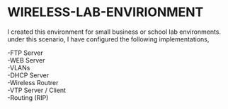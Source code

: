 # WIRELESS-LAB-ENVIRIONMENT
I created this environment for small business or school lab environments. under this scenario, I have configured the following implementations,

-FTP Server  
-WEB Server  
-VLANs  
-DHCP Server  
-Wireless Routrer  
-VTP Server / Client  
-Routing (RIP)
